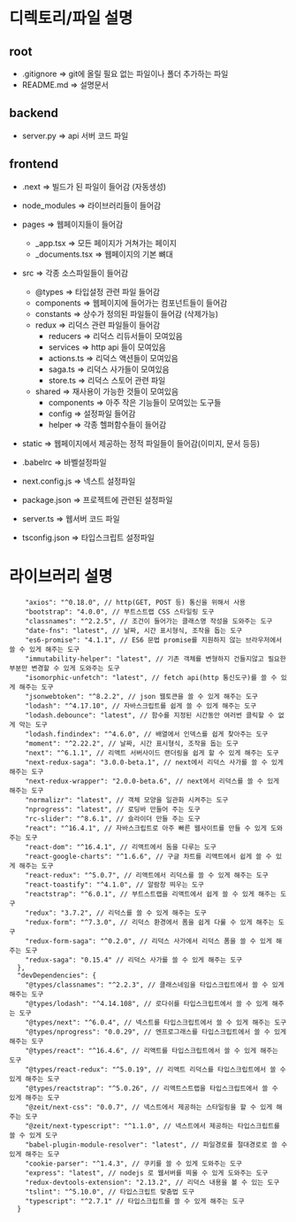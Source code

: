 # 디렉토리/파일 설명

## root

+ .gitignore => git에 올릴 필요 없는 파일이나 폴더 추가하는 파일
+ README.md => 설명문서

## backend

+ server.py => api 서버 코드 파일

## frontend

+ .next => 빌드가 된 파일이 들어감 (자동생성)

+ node_modules => 라이브러리들이 들어감

+ pages => 웹페이지들이 들어감
  + _app.tsx => 모든 페이지가 거쳐가는 페이지
  + _documents.tsx => 웹페이지의 기본 뼈대

+ src => 각종 소스파일들이 들어감
  + @types => 타입설정 관련 파일 들어감
  + components => 웹페이지에 들어가는 컴포넌트들이 들어감
  + constants => 상수가 정의된 파일들이 들어감 (삭제가능)
  + redux => 리덕스 관련 파일들이 들어감
    + reducers => 리덕스 리듀서들이 모여있음
    + services => http api 들이 모여있음
    + actions.ts => 리덕스 액션들이 모여있음
    + saga.ts => 리덕스 사가들이 모여있음
    + store.ts => 리덕스 스토어 관련 파일
  + shared => 재사용이 가능한 것들이 모여있음
    + components => 아주 작은 기능들이 모여있는 도구들
    + config => 설정파일 들어감
    + helper => 각종 헬퍼함수들이 들어감

+ static => 웹페이지에서 제공하는 정적 파일들이 들어감(이미지, 문서 등등)

+ .babelrc => 바벨설정파일
+ next.config.js => 넥스트 설정파일
+ package.json => 프로젝트에 관련된 설정파일
+ server.ts => 웹서버 코드 파일
+ tsconfig.json => 타입스크립트 설정파일


# 라이브러리 설명

```"dependencies": {
    "axios": "^0.18.0", // http(GET, POST 등) 통신을 위해서 사용
    "bootstrap": "4.0.0", // 부트스트랩 CSS 스타일링 도구
    "classnames": "^2.2.5", // 조건이 들어가는 클래스명 작성을 도와주는 도구
    "date-fns": "latest", // 날짜, 시간 표시형식, 조작을 돕는 도구
    "es6-promise": "4.1.1", // ES6 문법 promise를 지원하지 않는 브라우저에서 쓸 수 있게 해주는 도구
    "immutability-helper": "latest", // 기존 객체를 변형하지 건들지않고 필요한 부분만 변경할 수 있게 도와주는 도구
    "isomorphic-unfetch": "latest", // fetch api(http 통신도구)를 쓸 수 있게 해주는 도구
    "jsonwebtoken": "^8.2.2", // json 웹토큰을 쓸 수 있게 해주는 도구
    "lodash": "^4.17.10", // 자바스크립트를 쉽게 쓸 수 있게 해주는 도구
    "lodash.debounce": "latest", // 함수를 지정된 시간동안 여러번 클릭할 수 없게 막는 도구
    "lodash.findindex": "^4.6.0", // 배열에서 인덱스를 쉽게 찾아주는 도구
    "moment": "^2.22.2", // 날짜, 시간 표시형식, 조작을 돕는 도구
    "next": "^6.1.1", // 리액트 서버사이드 랜더링을 쉽게 할 수 있게 해주는 도구
    "next-redux-saga": "3.0.0-beta.1", // next에서 리덕스 사가를 쓸 수 있게 해주는 도구
    "next-redux-wrapper": "2.0.0-beta.6", // next에서 리덕스를 쓸 수 있게 해주는 도구
    "normalizr": "latest", // 객체 모양을 일관화 시켜주는 도구
    "nprogress": "latest", // 로딩바 만들어 주는 도구
    "rc-slider": "^8.6.1", // 슬라이더 만들 주는 도구
    "react": "^16.4.1", // 자바스크립트로 아주 빠른 웹사이트를 만들 수 있게 도와주는 도구
    "react-dom": "^16.4.1", // 리액트에서 돔을 다루는 도구
    "react-google-charts": "^1.6.6", // 구글 차트를 리액트에서 쉽게 쓸 수 있게 해주는 도구
    "react-redux": "^5.0.7", // 리액트에서 리덕스를 쓸 수 있게 해주는 도구
    "react-toastify": "^4.1.0", // 알람창 띄우는 도구
    "reactstrap": "^6.0.1", // 부트스트랩을 리액트에서 쉽게 쓸 수 있게 해주는 도구
    "redux": "3.7.2", // 리덕스를 쓸 수 있게 해주는 도구
    "redux-form": "^7.3.0", // 리덕스 환경에서 폼을 쉽게 다룰 수 있게 해주는 도구
    "redux-form-saga": "^0.2.0", // 리덕스 사가에서 리덕스 폼을 쓸 수 있게 해주는 도구
    "redux-saga": "0.15.4" // 리덕스 사가를 쓸 수 있게 해주는 도구
  },
  "devDependencies": {
    "@types/classnames": "^2.2.3", // 클래스네임을 타입스크립트에서 쓸 수 있게 해주는 도구
    "@types/lodash": "^4.14.108", // 로다쉬를 타입스크립트에서 쓸 수 있게 해주는 도구
    "@types/next": "^6.0.4", // 넥스트를 타입스크립트에서 쓸 수 있게 해주는 도구
    "@types/nprogress": "0.0.29", // 엔프로그래스를 타입스크립트에서 쓸 수 있게 해주는 도구
    "@types/react": "^16.4.6", // 리액트를 타입스크립트에서 쓸 수 있게 해주는 도구
    "@types/react-redux": "^5.0.19", // 리액트 리덕스를 타입스크립트에서 쓸 수 있게 해주는 도구
    "@types/reactstrap": "^5.0.26", // 리액트스트랩을 타입스크립트에서 쓸 수 있게 해주는 도구
    "@zeit/next-css": "0.0.7", // 넥스트에서 제공하는 스타일링을 할 수 있게 해주는 도구
    "@zeit/next-typescript": "^1.1.0", // 넥스트에서 제공하는 타입스크립트를 쓸 수 있게 도구
    "babel-plugin-module-resolver": "latest", // 파일경로를 절대경로로 쓸 수 있게 해주는 도구
    "cookie-parser": "^1.4.3", // 쿠키를 쓸 수 있게 도와주는 도구
    "express": "latest", // nodejs 로 웹서버를 띄울 수 있게 도와주는 도구
    "redux-devtools-extension": "2.13.2", // 리덕스 내용을 볼 수 있는 도구
    "tslint": "^5.10.0", // 타입스크립트 맞춤법 도구
    "typescript": "^2.7.1" // 타입스크립트를 쓸 수 있게 해주는 도구
  }
```
